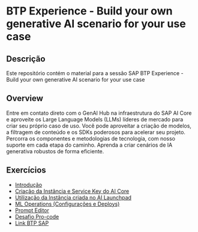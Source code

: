 # BTP Experience - Build your own generative AI scenario for your use case

## Descrição

Este repositório contém o material para a sessão SAP BTP Experience - Build your own generative AI scenario for your use case

## Overview

Entre em contato direto com o GenAI Hub na infraestrutura do SAP AI Core e aproveite os Large Language Models (LLMs) líderes de mercado para criar seu próprio caso de uso. Você pode aproveitar a criação de modelos, a filtragem de conteúdo e os SDKs poderosos para acelerar seu projeto. Percorra os componentes e metodologias de tecnologia, com nosso suporte em cada etapa do caminho. Aprenda a criar cenários de IA generativa robustos de forma eficiente.

## Exercícios

- [Introdução](exercises/ex0/README.md)
- [Criação da Instância e Service Key do AI Core](exercises/ex1/README.md)
- [Utilização da Instância criada no AI Launchpad](exercises/ex2README.md/)
- [ML Operations (Configurações e Deploys)](exercises/ex3/README.md)
- [Prompt Editor](exercises/ex4/README.md)
- [Desafio Pro-code](exercises/challenge/README.md)
- [Link BTP SAP](https://emea.cockpit.btp.cloud.sap/cockpit/?idp=ahig3ghv4.accounts.ondemand.com#/globalaccount/CA50235469TID000000000741455808/subaccount/c020f46b-d023-4745-8a61-aeea0cffb192/service-instances)
